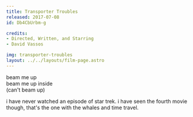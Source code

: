 ```yaml
---
title: Transporter Troubles
released: 2017-07-08
id: Db4CbUrbm-g

credits:
- Directed, Written, and Starring
- David Vassos

img: transporter-troubles
layout: ../../layouts/film-page.astro
---
```


beam me up
<br>
beam me up inside
<br>
(can't beam up)

i have never watched an episode of star trek.
i have seen the fourth movie though, that's the one with the whales and time travel.